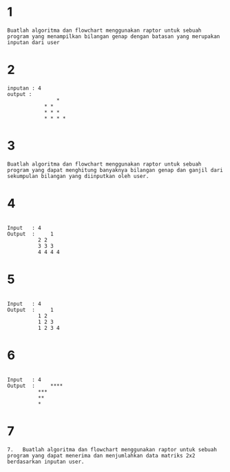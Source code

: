 # 1
```Buatlah algoritma dan flowchart menggunakan raptor untuk sebuah program yang menampilkan bilangan genap dengan batasan yang merupakan inputan dari user```
# 2
```Buatlah algoritma dan flowchart menggunakan raptor untuk sebuah program yang akan menghasilkan karakter ( * ) membentuk gambar berikut :
inputan : 4
output : 	
      			*
			* *
			* * *
			* * * * 
```
# 3
```Buatlah algoritma dan flowchart menggunakan raptor untuk sebuah program yang dapat menghitung banyaknya bilangan genap dan ganjil dari sekumpulan bilangan yang diinputkan oleh user.```
# 4
```Buatlah algoritma dan flowchart menggunakan raptor untuk sebuah program yang dapat membentuk formasi seperti berikut:

Input	: 4
Output	: 	  1
		  2 2
		  3 3 3
		  4 4 4 4
```
# 5
```Buatlah algoritma dan flowchart menggunakan raptor untuk sebuah program yang dapat membentuk formasi seperti berikut:

Input	: 4
Output	: 	  1
		  1 2
		  1 2 3
		  1 2 3 4
```
# 6
```Buatlah algoritma dan flowchart menggunakan raptor untuk sebuah program yang dapat membentuk formasi seperti berikut:

Input	: 4
Output	: 	  ****
		  ***
		  **
		  *
```
# 7
```7.	Buatlah algoritma dan flowchart menggunakan raptor untuk sebuah program yang dapat menerima dan menjumlahkan data matriks 2x2 berdasarkan inputan user.```
